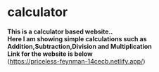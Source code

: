 # calculator
<b> This is a calculator based website..</b>
<br>
<b> Here I am showing simple calculations such as Addition,Subtraction,Division and Multiplication</b> <br>
<b>Link for the website is below</b><br>
(https://priceless-feynman-14cecb.netlify.app/)

